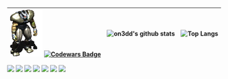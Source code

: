 
| ![](https://github.com/XrestRus/XrestRus/blob/main/asset/Frank%20Horrigan%20Fallout2.gif) [![Codewars Badge](https://www.codewars.com/users/XrestRus/badges/micro)](https://www.codewars.com/users/XrestRus) |  ![on3dd's github stats](https://github-readme-stats.vercel.app/api?username=XrestRus&count_private=true&show_icons=true) | ![Top Langs](https://github-readme-stats.vercel.app/api/top-langs/?username=XrestRus&langs_count=15)
| - | - | -

![](https://img.shields.io/badge/-typescript-%23C21325?style=for-the-badge&color=black&logo=typescript)
![](https://img.shields.io/badge/-javascript-%23C21325?style=for-the-badge&color=black&logo=javascript)
![](https://img.shields.io/badge/-react-%23C21325?style=for-the-badge&color=black&logo=react)
![](https://img.shields.io/badge/-vue-%23C21325?style=for-the-badge&color=black&logo=vuedotjs)
![](https://img.shields.io/badge/-net-%23C21325?style=for-the-badge&color=black&logo=dotnet)
![](https://img.shields.io/badge/-php-%23C21325?style=for-the-badge&color=black&logo=php)
![](https://img.shields.io/badge/-laravel-%23C21325?style=for-the-badge&color=black&logo=laravel)
